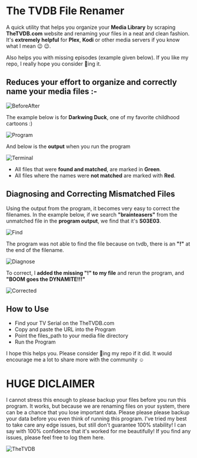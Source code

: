 # The TVDB File Renamer
A quick utility that helps you organize your **Media Library** by scraping **TheTVDB.com** website and renaming your files in a neat and clean fashion. It's **extremely helpful** for **Plex**, **Kodi** or other media servers if you know what I mean :wink: :wink:.

Also helps you with missing episodes (example given below). 
If you like my repo, I really hope you consider :star2:ing it.

## Reduces your effort to organize and correctly name your media files :-

![BeforeAfter](https://ubhits.s3.amazonaws.com/tvdb_renamer/BeforeAfter.png)

The example below is for **Darkwing Duck**, one of my favorite childhood cartoons :)

![Program](https://ubhits.s3.amazonaws.com/tvdb_renamer/Program.png)

And below is the **output** when you run the program

![Terminal](https://ubhits.s3.amazonaws.com/tvdb_renamer/Terminal.png)

- All files that were **found and matched**, are marked in **Green**.
- All files where the names were **not matched** are marked with **Red**. 

## Diagnosing and Correcting Mismatched Files

Using the output from the program, it becomes very easy to correct the filenames.
In the example below, if we search **"brainteasers"** from the unmatched file in the **program output**, we find that it's **S03E03**.

![Find](https://ubhits.s3.amazonaws.com/tvdb_renamer/Find.png)

The program was not able to find the file because on tvdb, there is an **"!"** at the end of the filename.

![Diagnose](https://ubhits.s3.amazonaws.com/tvdb_renamer/Diagnose.png)

To correct, I **added the missing "!" to my file** and rerun the program, and **"BOOM goes the DYNAMITE!!!"**

![Corrected](https://ubhits.s3.amazonaws.com/tvdb_renamer/Corrected.png)

## How to Use
- Find your TV Serial on the TheTVDB.com
- Copy and paste the URL into the Program
- Point the files_path to your media file directory
- Run the Program

I hope this helps you. Please consider :star2:ing my repo if it did. It would encourage me a lot to share more with the community :relaxed:

# HUGE DICLAIMER
I cannot stress this enough to please backup your files before you run this program. It works, but because we are renaming files on your system, there can be a chance that you lose important data. Please please please backup your data before you even think of running this program. I've tried my best to take care any edge issues, but still don't guarantee 100% stability! I can say with 100% confidence that it's worked for me beautifully! If you find any issues, please feel free to log them here.

![TheTVDB](https://ubhits.s3.amazonaws.com/tvdb_renamer/TheTVDB.png)
